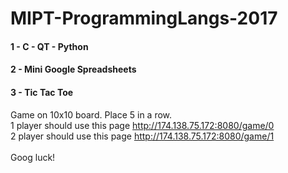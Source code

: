 # MIPT-ProgrammingLangs-2017

#### 1 - C - QT - Python

#### 2 - Mini Google Spreadsheets

#### 3 - Tic Tac Toe
  Game on 10x10 board. Place 5 in a row. \
  1 player should use this page http://174.138.75.172:8080/game/0 \
  2 player should use this page http://174.138.75.172:8080/game/1 \
  \
  Goog luck!
